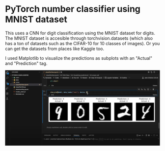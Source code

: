 # PyTorch number classifier using MNIST dataset

This uses a CNN for digit classification using the MNIST dataset for digits. The MNIST dataset is accesible through torchvision.datasets (which also has a ton of datasets such as the CIFAR-10 for 10 classes of images). Or you can get the datasets from places like Kaggle too.

I used Matplotlib to visualize the predictions as subplots with an "Actual" and "Prediction" tag.

![image showing classification demo](demo_image.png)
